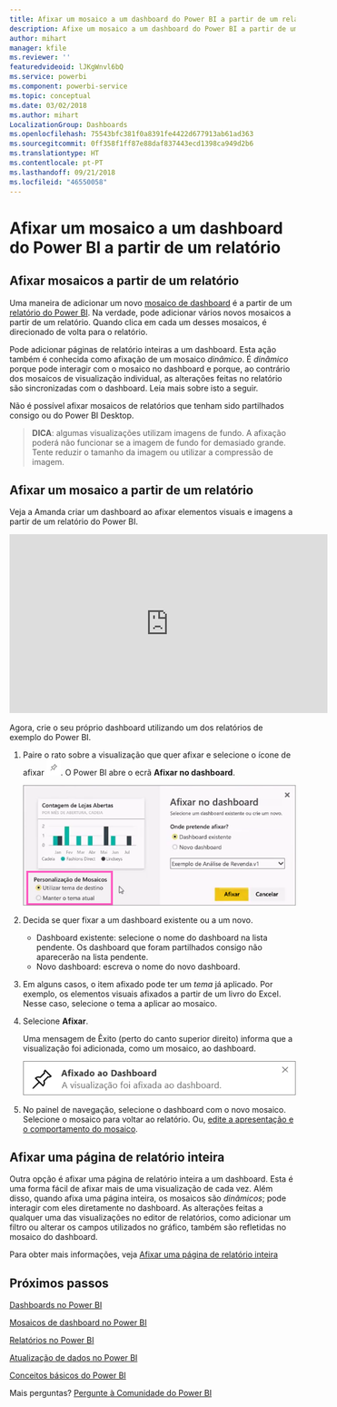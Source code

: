 ```yaml
---
title: Afixar um mosaico a um dashboard do Power BI a partir de um relatório
description: Afixe um mosaico a um dashboard do Power BI a partir de um relatório.
author: mihart
manager: kfile
ms.reviewer: ''
featuredvideoid: lJKgWnvl6bQ
ms.service: powerbi
ms.component: powerbi-service
ms.topic: conceptual
ms.date: 03/02/2018
ms.author: mihart
LocalizationGroup: Dashboards
ms.openlocfilehash: 75543bfc381f0a8391fe4422d677913ab61ad363
ms.sourcegitcommit: 0ff358f1ff87e88daf837443ecd1398ca949d2b6
ms.translationtype: HT
ms.contentlocale: pt-PT
ms.lasthandoff: 09/21/2018
ms.locfileid: "46550058"
---
```

# <a name="pin-a-tile-to-a-power-bi-dashboard-from-a-report"></a>Afixar um mosaico a um dashboard do Power BI a partir de um relatório
## <a name="pinning-tiles-from-a-report"></a>Afixar mosaicos a partir de um relatório
Uma maneira de adicionar um novo [mosaico de dashboard](consumer/end-user-tiles.md) é a partir de um [relatório do Power BI](consumer/end-user-reports.md). Na verdade, pode adicionar vários novos mosaicos a partir de um relatório.  Quando clica em cada um desses mosaicos, é direcionado de volta para o relatório.

Pode adicionar páginas de relatório inteiras a um dashboard.  Esta ação também é conhecida como afixação de um mosaico *dinâmico*.  É *dinâmico* porque pode interagir com o mosaico no dashboard e porque, ao contrário dos mosaicos de visualização individual, as alterações feitas no relatório são sincronizadas com o dashboard. Leia mais sobre isto a seguir.

Não é possível afixar mosaicos de relatórios que tenham sido partilhados consigo ou do Power BI Desktop. 

> **DICA**: algumas visualizações utilizam imagens de fundo. A afixação poderá não funcionar se a imagem de fundo for demasiado grande.  Tente reduzir o tamanho da imagem ou utilizar a compressão de imagem.  
> 
> 

## <a name="pin-a-tile-from-a-report"></a>Afixar um mosaico a partir de um relatório
Veja a Amanda criar um dashboard ao afixar elementos visuais e imagens a partir de um relatório do Power BI.

<iframe width="560" height="315" src="https://www.youtube.com/embed/lJKgWnvl6bQ" frameborder="0" allowfullscreen></iframe>

Agora, crie o seu próprio dashboard utilizando um dos relatórios de exemplo do Power BI.

1. Paire o rato sobre a visualização que quer afixar e selecione o ícone de afixar ![](media/service-dashboard-pin-tile-from-report/pbi_pintile_small.png). O Power BI abre o ecrã **Afixar no dashboard**.
   
     ![Janela Afixar no dashboard](media/service-dashboard-pin-tile-from-report/pbi_themes2.png)
2. Decida se quer fixar a um dashboard existente ou a um novo.
   
   * Dashboard existente: selecione o nome do dashboard na lista pendente. Os dashboard que foram partilhados consigo não aparecerão na lista pendente.
   * Novo dashboard: escreva o nome do novo dashboard.
3. Em alguns casos, o item afixado pode ter um *tema* já aplicado.  Por exemplo, os elementos visuais afixados a partir de um livro do Excel. Nesse caso, selecione o tema a aplicar ao mosaico.
4. Selecione **Afixar**.
   
   Uma mensagem de Êxito (perto do canto superior direito) informa que a visualização foi adicionada, como um mosaico, ao dashboard.
   
   ![mensagem de êxito](media/service-dashboard-pin-tile-from-report/pinsuccess.png)
5. No painel de navegação, selecione o dashboard com o novo mosaico. Selecione o mosaico para voltar ao relatório. Ou, [edite a apresentação e o comportamento do mosaico](service-dashboard-edit-tile.md).

## <a name="pin-an-entire-report-page"></a>Afixar uma página de relatório inteira
Outra opção é afixar uma página de relatório inteira a um dashboard. Esta é uma forma fácil de afixar mais de uma visualização de cada vez.  Além disso, quando afixa uma página inteira, os mosaicos são *dinâmicos*; pode interagir com eles diretamente no dashboard. As alterações feitas a qualquer uma das visualizações no editor de relatórios, como adicionar um filtro ou alterar os campos utilizados no gráfico, também são refletidas no mosaico do dashboard.  

Para obter mais informações, veja [Afixar uma página de relatório inteira](service-dashboard-pin-live-tile-from-report.md)

## <a name="next-steps"></a>Próximos passos
[Dashboards no Power BI](consumer/end-user-dashboards.md)

[Mosaicos de dashboard no Power BI](consumer/end-user-tiles.md)

[Relatórios no Power BI](consumer/end-user-reports.md)

[Atualização de dados no Power BI](refresh-data.md)

[Conceitos básicos do Power BI](consumer/end-user-basic-concepts.md)

Mais perguntas? [Pergunte à Comunidade do Power BI](http://community.powerbi.com/)

